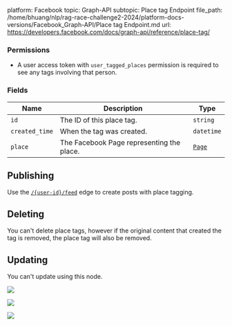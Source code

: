 platform: Facebook
topic: Graph-API
subtopic: Place tag Endpoint
file_path: /home/bhuang/nlp/rag-race-challenge2-2024/platform-docs-versions/Facebook_Graph-API/Place tag Endpoint.md
url: https://developers.facebook.com/docs/graph-api/reference/place-tag/

### Permissions

* A user access token with `user_tagged_places` permission is required to see any tags involving that person.
    

### Fields

| Name | Description | Type |
| --- | --- | --- |
| `id` | The ID of this place tag. | `string` |
| `created_time` | When the tag was created. | `datetime` |
| `place` | The Facebook Page representing the place. | [`Page`](https://developers.facebook.com/docs/graph-api/reference/page/) |

## Publishing

Use the [`/{user-id}/feed`](https://developers.facebook.com/docs/graph-api/reference/user/feed/) edge to create posts with place tagging.

## Deleting

You can't delete place tags, however if the original content that created the tag is removed, the place tag will also be removed.

## Updating

You can't update using this node.

![](https://www.facebook.com/tr?id=675141479195042&ev=PageView&noscript=1)

![](https://www.facebook.com/tr?id=574561515946252&ev=PageView&noscript=1)

![](https://www.facebook.com/tr?id=1754628768090156&ev=PageView&noscript=1)